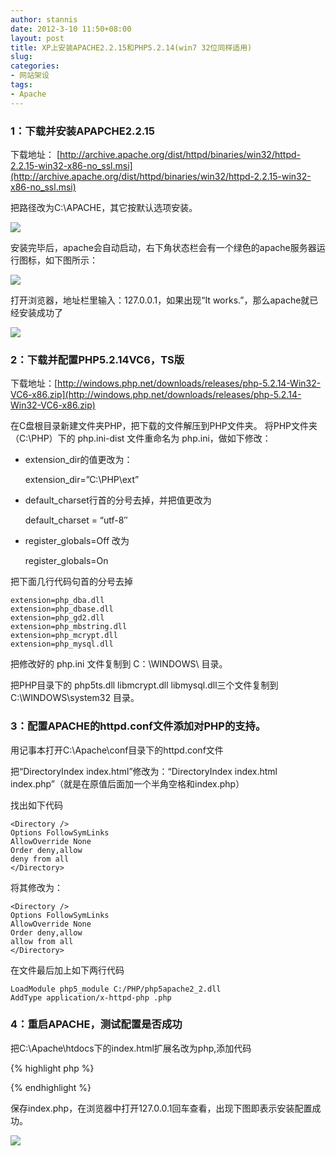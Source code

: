 ```yaml
---
author: stannis
date: 2012-3-10 11:50+08:00
layout: post
title: XP上安装APACHE2.2.15和PHP5.2.14(win7 32位同样适用)
slug: 
categories:
- 网站架设
tags:
- Apache
---
```

### 1：下载并安装APAPCHE2.2.15 ###
下载地址：
[http://archive.apache.org/dist/httpd/binaries/win32/httpd-2.2.15-win32-x86-no_ssl.msi](http://archive.apache.org/dist/httpd/binaries/win32/httpd-2.2.15-win32-x86-no_ssl.msi)

把路径改为C:\APACHE，其它按默认选项安装。

![](http://ww4.sinaimg.cn/mw600/40a4b918jw1dquk386xtbj.jpg)

<!--more-->
安装完毕后，apache会自动启动，右下角状态栏会有一个绿色的apache服务器运行图标，如下图所示：

![](http://ww2.sinaimg.cn/mw600/40a4b918jw1dquk332lw2j.jpg)

打开浏览器，地址栏里输入：127.0.0.1，如果出现“It works.”，那么apache就已经安装成功了

![](http://ww2.sinaimg.cn/mw600/40a4b918jw1dquk3wz83mj.jpg)

### 2：下载并配置PHP5.2.14VC6，TS版 ###
下载地址：[http://windows.php.net/downloads/releases/php-5.2.14-Win32-VC6-x86.zip](http://windows.php.net/downloads/releases/php-5.2.14-Win32-VC6-x86.zip)

在C盘根目录新建文件夹PHP，把下载的文件解压到PHP文件夹。
将PHP文件夹（C:\PHP）下的 php.ini-dist 文件重命名为 php.ini，做如下修改：

- extension_dir的值更改为：

    extension_dir=”C:\PHP\ext”

- default_charset行首的分号去掉，并把值更改为

    default_charset = “utf-8″

- register_globals=Off 改为 

    register_globals=On

把下面几行代码句首的分号去掉

    extension=php_dba.dll
    extension=php_dbase.dll
    extension=php_gd2.dll
    extension=php_mbstring.dll
    extension=php_mcrypt.dll
    extension=php_mysql.dll
    
把修改好的 php.ini 文件复制到 C：\WINDOWS\ 目录。

把PHP目录下的 php5ts.dll libmcrypt.dll libmysql.dll三个文件复制到 C:\WINDOWS\system32 目录。

### 3：配置APACHE的httpd.conf文件添加对PHP的支持。 ###

用记事本打开C:\Apache\conf目录下的httpd.conf文件

把“DirectoryIndex index.html”修改为：“DirectoryIndex index.html index.php”（就是在原值后面加一个半角空格和index.php）

找出如下代码

    <Directory />
    Options FollowSymLinks
    AllowOverride None
    Order deny,allow
    deny from all
    </Directory>

将其修改为：

    <Directory />
    Options FollowSymLinks
    AllowOverride None
    Order deny,allow
    allow from all
    </Directory>

在文件最后加上如下两行代码

    LoadModule php5_module C:/PHP/php5apache2_2.dll
    AddType application/x-httpd-php .php
 
### 4：重启APACHE，测试配置是否成功 ###
把C:\Apache\htdocs下的index.html扩展名改为php,添加代码

{% highlight php %}
<?php
  phpinfo();
?>
{% endhighlight %}

保存index.php，在浏览器中打开127.0.0.1回车查看，出现下图即表示安装配置成功。

![](http://ww4.sinaimg.cn/mw600/40a4b918jw1dquk4wrapej.jpg)

